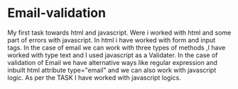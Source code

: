 # Email-validation
My first task towards html and javascript.
Were i worked with html and some part of errors with javascript.
In html i have worked with form and input tags.
In the case of email we can work with three types of methods ,I have worked with type text and I used javascript as a Validater.
In the case of validation of Email we have alternative ways like regular expression and inbuilt html attribute type="email" and we can also work with javascript logic.
As per the TASK I have worked with javascript logics.
